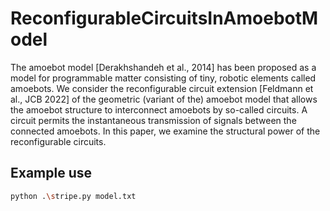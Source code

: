 ﻿# ReconfigurableCircuitsInAmoebotModel

The amoebot model [Derakhshandeh et al., 2014] has been proposed as a model for programmable matter consisting of tiny, robotic elements called amoebots. We consider the reconfigurable circuit extension [Feldmann et al., JCB 2022] of the geometric (variant of the) amoebot model that allows the amoebot structure to interconnect amoebots by so-called circuits.
A circuit permits the instantaneous transmission of signals between the connected amoebots. In this paper, we examine the structural power of the reconfigurable circuits.

## Example use

```bash
python .\stripe.py model.txt
```

